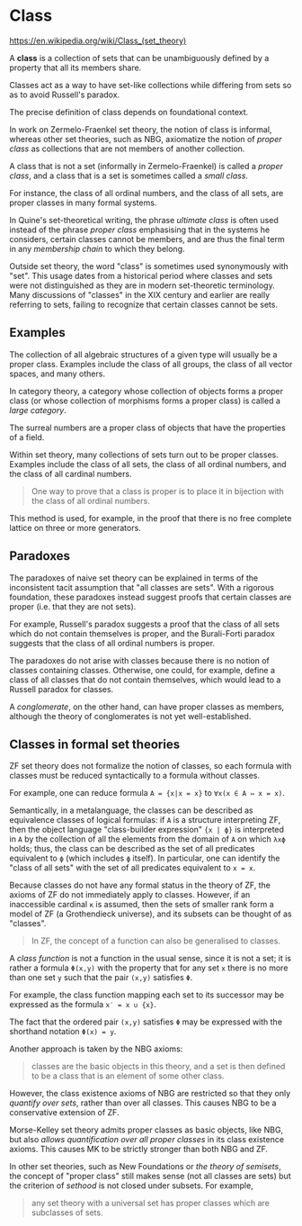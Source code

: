 # Class

https://en.wikipedia.org/wiki/Class_(set_theory)

A **class** is a collection of sets that can be unambiguously defined by a property that all its members share.

Classes act as a way to have set-like collections while differing from sets so as to avoid Russell's paradox.

The precise definition of class depends on foundational context.

In work on Zermelo-Fraenkel set theory, the notion of class is informal, whereas other set theories, such as NBG, axiomatize the notion of *proper class* as collections that are not members of another collection.

A class that is not a set (informally in Zermelo-Fraenkel) is called a *proper class*, and a class that is a set is sometimes called a *small class*.

For instance, the class of all ordinal numbers, and the class of all sets, are proper classes in many formal systems.

In Quine's set-theoretical writing, the phrase *ultimate class* is often used instead of the phrase *proper class* emphasising that in the systems he considers, certain classes cannot be members, and are thus the final term in any *membership chain* to which they belong.

Outside set theory, the word "class" is sometimes used synonymously with "set". This usage dates from a historical period where classes and sets were not distinguished as they are in modern set-theoretic terminology. Many discussions of "classes" in the XIX century and earlier are really referring to sets, failing to recognize that certain classes cannot be sets.

## Examples

The collection of all algebraic structures of a given type will usually be a proper class. Examples include the class of all groups, the class of all vector spaces, and many others.

In category theory, a category whose collection of objects forms a proper class (or whose collection of morphisms forms a proper class) is called a *large category*.

The surreal numbers are a proper class of objects that have the properties of a field.

Within set theory, many collections of sets turn out to be proper classes. Examples include the class of all sets, the class of all ordinal numbers, and the class of all cardinal numbers.

>One way to prove that a class is proper is to place it in bijection with the class of all ordinal numbers.

This method is used, for example, in the proof that there is no free complete lattice on three or more generators.

## Paradoxes

The paradoxes of naive set theory can be explained in terms of the inconsistent tacit assumption that "all classes are sets". With a rigorous foundation, these paradoxes instead suggest proofs that certain classes are proper (i.e. that they are not sets).

For example, Russell's paradox suggests a proof that the class of all sets which do not contain themselves is proper, and the Burali-Forti paradox suggests that the class of all ordinal numbers is proper.

The paradoxes do not arise with classes because there is no notion of classes containing classes. Otherwise, one could, for example, define a class of all classes that do not contain themselves, which would lead to a Russell paradox for classes.

A *conglomerate*, on the other hand, can have proper classes as members, although the theory of conglomerates is not yet well-established.

## Classes in formal set theories

ZF set theory does not formalize the notion of classes, so each formula with classes must be reduced syntactically to a formula without classes.

For example, one can reduce formula `A = {x|x = x}` to `∀x(x ∈ A ⇔ x = x)`.

Semantically, in a metalanguage, the classes can be described as equivalence classes of logical formulas: if `A` is a structure interpreting ZF, then the object language "class-builder expression" `{x | ϕ}` is interpreted in `A` by the collection of all the elements from the domain of `A` on which `λxϕ` holds; thus, the class can be described as the set of all predicates equivalent to `ϕ` (which includes `ϕ` itself). In particular, one can identify the "class of all sets" with the set of all predicates equivalent to `x = x`.

Because classes do not have any formal status in the theory of ZF, the axioms of ZF do not immediately apply to classes. However, if an inaccessible cardinal `κ` is assumed, then the sets of smaller rank form a model of ZF (a Grothendieck universe), and its subsets can be thought of as "classes".

>In ZF, the concept of a function can also be generalised to classes.

A *class function* is not a function in the usual sense, since it is not a set; it is rather a formula `Φ(x,y)` with the property that for any set `x` there is no more than one set `y` such that the pair `(x,y)` satisfies `Φ`.

For example, the class function mapping each set to its successor may be expressed as the formula `x′ = x ∪ {x}`.

The fact that the ordered pair `(x,y)` satisfies `Φ` may be expressed with the shorthand notation `Φ(x) = y`.

Another approach is taken by the NBG axioms:
> classes are the basic objects in this theory, and a set is then defined to be a class that is an element of some other class.

However, the class existence axioms of NBG are restricted so that they only *quantify over sets*, rather than over all classes. This causes NBG to be a conservative extension of ZF.

Morse-Kelley set theory admits proper classes as basic objects, like NBG, but also *allows quantification over all proper classes* in its class existence axioms. This causes MK to be strictly stronger than both NBG and ZF.

In other set theories, such as New Foundations or *the theory of semisets*, the concept of "proper class" still makes sense (not all classes are sets) but the criterion of *sethood* is not closed under subsets. For example,
>any set theory with a universal set has proper classes which are subclasses of sets.

